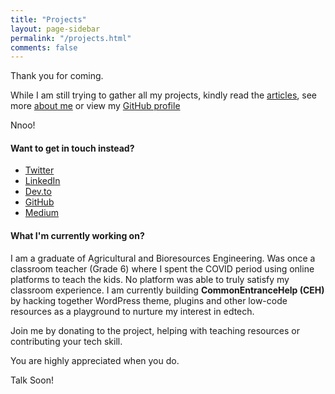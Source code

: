 ```yaml
---
title: "Projects"
layout: page-sidebar
permalink: "/projects.html"
comments: false
---
```


Thank you for coming.

While I am still trying to gather all my projects, kindly read the [articles]({{site.baseurl}}), see more [about me]({{site.baseurl}}/about.html) or view my [GitHub profile](https://github.com/ndcharles)

Nnoo!


#### Want to get in touch instead?
- [Twitter](https://twitter.com/nndcharles)
- [LinkedIn](https://linkedin.com/in/nndcharles)
- [Dev.to](#)
- [GitHub](https://github.com/ndcharles)
- [Medium](https://ndcharles.medium.com)

#### What I'm currently working on?
I am a graduate of Agricultural and Bioresources Engineering. Was once a classroom teacher (Grade 6) where I spent the COVID period using online platforms to teach the kids. No platform was able to truly satisfy my classroom experience. I am currently building **CommonEntranceHelp (CEH)** by hacking together WordPress theme, plugins and other low-code resources as a playground to nurture my interest in edtech.

Join me by donating to the project, helping with teaching resources or contributing your tech skill. 

You are highly appreciated when you do. 

Talk Soon!
